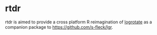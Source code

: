 # rtdr

<!-- badges: start -->
<!-- badges: end -->

rtdr is aimed to provide a cross platform R reimagination of
[logrotate](https://linux.die.net/man/8/logrotate) as a companion package to
https://github.com/s-fleck/lgr. 

